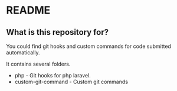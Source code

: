 # README

## What is this repository for?

You could find git hooks and custom commands for code submitted automatically.

It contains several folders.

 - php - Git hooks for php laravel.
 - custom-git-command - Custom git commands
